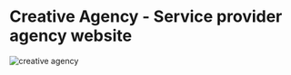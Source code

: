 # Creative Agency - Service provider agency website

![creative agency](https://github.com/progabu23/src/images/Capture.PNG)

